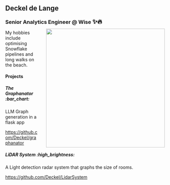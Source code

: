<h2>Deckel de Lange</h2>
<h3 style="display: inline-block; margin: 0;">Senior Analytics Engineer @ Wise <span style="font-size: 1.2em;">✨🔥</span></h3>
<img align="right" src="https://viralviralvideos.com/wp-content/uploads/2014/06/GIF-Hacker.gif" width="375" style="vertical-align: middle; margin-left: 25px; margin-top: 10px;">

<p style="margin-right: 25px;">My hobbies include optimising Snowflake pipelines and long walks     on the beach.</p>

<h4>Projects</h4>
<h5>The Graphanator :bar_chart: </h5>
<p>LLM Graph generation in a flask app</p> 
<p><a href="https://github.com/Deckel/graphanator" target="_blank">https://github.com/Deckel/graphanator</a></p>

<h5>LiDAR System :high_brightness: </h5>
<p>A Light detection radar system that graphs the size of rooms.</p>
<p><a href="https://github.com/Deckel/LidarSystem" target="_blank">https://github.com/Deckel/LidarSystem</a></p>

